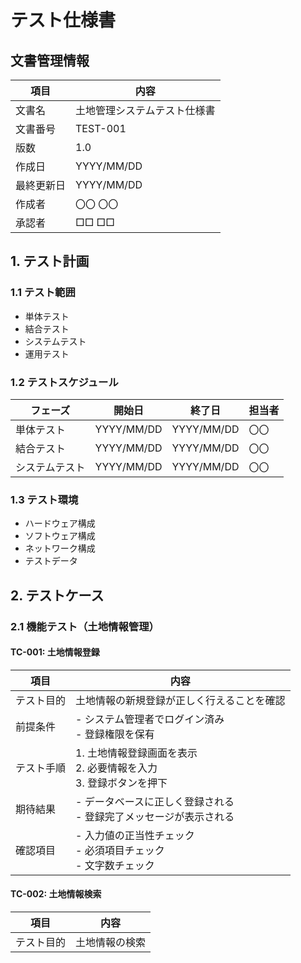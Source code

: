 # テスト仕様書

## 文書管理情報

| 項目 | 内容 |
|------|------|
| 文書名 | 土地管理システムテスト仕様書 |
| 文書番号 | TEST-001 |
| 版数 | 1.0 |
| 作成日 | YYYY/MM/DD |
| 最終更新日 | YYYY/MM/DD |
| 作成者 | 〇〇 〇〇 |
| 承認者 | □□ □□ |

## 1. テスト計画

### 1.1 テスト範囲
- 単体テスト
- 結合テスト
- システムテスト
- 運用テスト

### 1.2 テストスケジュール
| フェーズ | 開始日 | 終了日 | 担当者 |
|----------|--------|--------|--------|
| 単体テスト | YYYY/MM/DD | YYYY/MM/DD | 〇〇 |
| 結合テスト | YYYY/MM/DD | YYYY/MM/DD | 〇〇 |
| システムテスト | YYYY/MM/DD | YYYY/MM/DD | 〇〇 |

### 1.3 テスト環境
- ハードウェア構成
- ソフトウェア構成
- ネットワーク構成
- テストデータ

## 2. テストケース

### 2.1 機能テスト（土地情報管理）

#### TC-001: 土地情報登録
| 項目 | 内容 |
|------|------|
| テスト目的 | 土地情報の新規登録が正しく行えることを確認 |
| 前提条件 | - システム管理者でログイン済み<br>- 登録権限を保有 |
| テスト手順 | 1. 土地情報登録画面を表示<br>2. 必要情報を入力<br>3. 登録ボタンを押下 |
| 期待結果 | - データベースに正しく登録される<br>- 登録完了メッセージが表示される |
| 確認項目 | - 入力値の正当性チェック<br>- 必須項目チェック<br>- 文字数チェック |

#### TC-002: 土地情報検索
| 項目 | 内容 |
|------|------|
| テスト目的 | 土地情報の検索